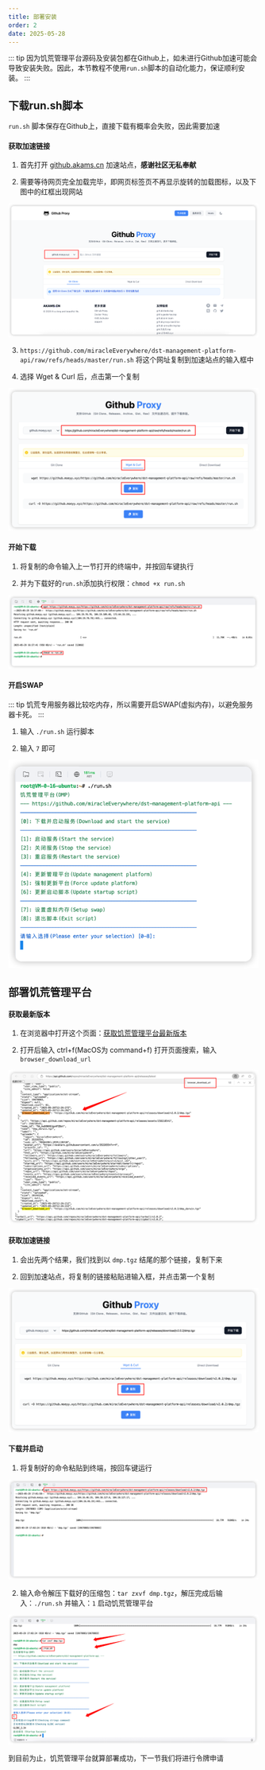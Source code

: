 ```yaml
---
title: 部署安装
order: 2
date: 2025-05-28
---
```


::: tip
因为饥荒管理平台源码及安装包都在Github上，如未进行Github加速可能会导致安装失败。因此，本节教程不使用`run.sh`脚本的自动化能力，保证顺利安装。
:::

## 下载run.sh脚本
<code>run.sh</code> 脚本保存在Github上，直接下载有概率会失败，因此需要加速
#### 获取加速链接
1. 首先打开 [github.akams.cn](https://github.akams.cn) 加速站点，<strong>感谢社区无私奉献</strong>

2. 需要等待网页完全加载完毕，即网页标签页不再显示旋转的加载图标，以及下图中的红框出现网站

![加速站点](./assets/install/akams.png)

3. `https://github.com/miracleEverywhere/dst-management-platform-api/raw/refs/heads/master/run.sh` 将这个网址复制到加速站点的输入框中

4. 选择 Wget & Curl 后，点击第一个复制

![run.sh加速](./assets/install/runshproxy.png)

#### 开始下载
1. 将复制的命令输入上一节打开的终端中，并按回车键执行

2. 并为下载好的`run.sh`添加执行权限：`chmod +x run.sh`

![run.sh下载](./assets/install/runshdownload.png)

#### 开启SWAP
::: tip
饥荒专用服务器比较吃内存，所以需要开启SWAP(虚拟内存)，以避免服务器卡死。
:::

1. 输入 `./run.sh` 运行脚本

2. 输入 `7` 即可

![设置SWAP](./assets/install/swap.png)

## 部署饥荒管理平台
#### 获取最新版本
1. 在浏览器中打开这个页面：[获取饥荒管理平台最新版本](https://api.github.com/repos/miracleEverywhere/dst-management-platform-api/releases/latest)

2. 打开后输入 ctrl+f(MacOS为 command+f) 打开页面搜索，输入`browser_download_url`

![获取最新版本](./assets/install/latestdmp.png)

#### 获取加速链接
1. 会出先两个结果，我们找到以 `dmp.tgz` 结尾的那个链接，复制下来

2. 回到加速站点，将复制的链接粘贴进输入框，并点击第一个复制

![获取加速链接](./assets/install/dmpproxy.png)

#### 下载并启动
1. 将复制好的命令粘贴到终端，按回车键运行

![执行下载](./assets/install/downloaddmp.png)

2. 输入命令解压下载好的压缩包：`tar zxvf dmp.tgz`，解压完成后输入：`./run.sh` 并输入：`1` 启动饥荒管理平台

![解压并启动](./assets/install/startup.png)

到目前为止，饥荒管理平台就算部署成功，下一节我们将进行令牌申请